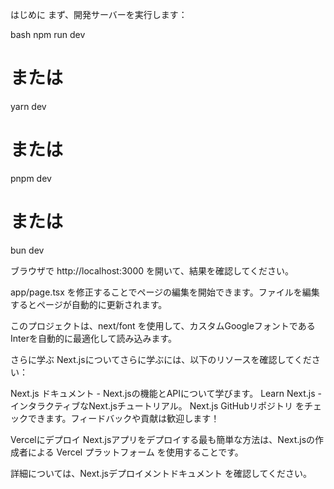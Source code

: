 はじめに
まず、開発サーバーを実行します：

bash
npm run dev
# または
yarn dev
# または
pnpm dev
# または
bun dev

ブラウザで http://localhost:3000 を開いて、結果を確認してください。

app/page.tsx を修正することでページの編集を開始できます。ファイルを編集するとページが自動的に更新されます。

このプロジェクトは、next/font を使用して、カスタムGoogleフォントであるInterを自動的に最適化して読み込みます。

さらに学ぶ
Next.jsについてさらに学ぶには、以下のリソースを確認してください：

Next.js ドキュメント - Next.jsの機能とAPIについて学びます。
Learn Next.js - インタラクティブなNext.jsチュートリアル。
Next.js GitHubリポジトリ をチェックできます。フィードバックや貢献は歓迎します！

Vercelにデプロイ
Next.jsアプリをデプロイする最も簡単な方法は、Next.jsの作成者による Vercel プラットフォーム を使用することです。

詳細については、Next.jsデプロイメントドキュメント を確認してください。